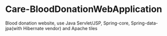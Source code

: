 # Care-BloodDonationWebApplication

Blood donation website, use Java Servlet/JSP, Spring-core, Spring-data-jpa(with Hibernate vendor) and Apache tiles
